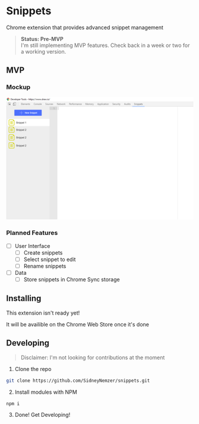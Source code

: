 # Snippets

Chrome extension that provides advanced snippet management

> **Status: Pre-MVP**  
> I'm still implementing MVP features. Check back in a week or two for a working version.

## MVP

### Mockup

![MVP Mockup](docs/mockup_MVP.png)

### Planned Features

- [ ] User Interface
  - [ ] Create snippets
  - [ ] Select snippet to edit
  - [ ] Rename snippets
- [ ] Data
  - [ ] Store snippets in Chrome Sync storage

## Installing

This extension isn't ready yet!

It will be availible on the Chrome Web Store once it's done

## Developing

> Disclaimer: I'm not looking for contributions at the moment

1. Clone the repo

```bash
git clone https://github.com/SidneyNemzer/snippets.git
```

2. Install modules with NPM

```bash
npm i
```

3. Done! Get Developing!
